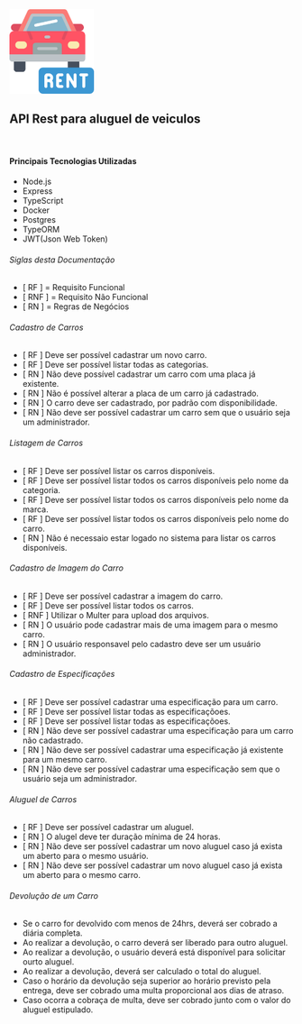 <div display = flex justtify-content = "center">
    <img src ="/tmp/car-rental.png" width= "150px">
</div>
<h2>API Rest para aluguel de veiculos</h2>
<br>
<h4>Principais Tecnologias Utilizadas</h4>
<ul>
    <li>Node.js</li>
    <li>Express</li>
    <li>TypeScript</li>
    <li>Docker</li>
    <li>Postgres</li>
    <li>TypeORM</li>
    <li>JWT(Json Web Token)</li>
</ul>
<h6>Siglas desta Documentação</h6>
<ul>
    <li>[ RF ] = Requisito Funcional </li>
    <li>[ RNF ] = Requisito Não Funcional</li>
    <li>[ RN ] = Regras de Negócios</li>
</ul>
<h6>Cadastro de Carros</h6>
<ul>
    <li>[ RF ] Deve ser possível cadastrar um novo carro.</li>
    <li>[ RF ] Deve ser possível listar todas as categorias.</li>
    <li>[ RN ] Não deve possível cadastrar um carro com uma placa já existente.</li>
    <li>[ RN ] Não é possível alterar a placa de um carro já cadastrado.</li>
    <li>[ RN ] O carro deve ser cadastrado, por padrão com disponibilidade.</li>
    <li>[ RN ] Não deve ser possível cadastrar um carro sem que o usuário seja um administrador.</li>
</ul>

<h6>Listagem de Carros</h6>
<ul>
    <li>[ RF ] Deve ser possível listar os carros disponíveis.</li>
    <li>[ RF ] Deve ser possível listar todos os carros disponíveis pelo nome da categoria.</li>
    <li>[ RF ] Deve ser possível listar todos os carros disponíveis pelo nome da marca.</li>
    <li>[ RF ] Deve ser possível listar todos os carros disponíveis pelo nome do carro.</li>
    <li>[ RN ] Não é necessaio estar logado no sistema para listar os carros disponíveis.</li>
</ul>

<h6>Cadastro de Imagem do Carro</h6>
<ul>
    <li>[ RF ] Deve ser possível cadastrar a imagem do carro.</li>
    <li>[ RF ] Deve ser possível listar todos os carros.</li>
    <li>[ RNF ] Utilizar o Multer para upload dos arquivos.</li>
    <li>[ RN ] O usuário pode cadastrar mais de uma imagem para o mesmo carro.</li>
    <li>[ RN ] O usuário responsavel pelo cadastro deve ser um usuário administrador.</li>
</ul>

<h6>Cadastro de Especificações</h6>
<ul>
    <li>[ RF ] Deve ser possível cadastrar uma especificação para um carro.</li>
    <li>[ RF ] Deve ser possível listar todas as especificaçõoes.</li>
    <li>[ RF ] Deve ser possível listar todas as especificaçõoes.</li>
    <li>[ RN ] Não deve ser possível cadastrar uma especificação para um carro não cadastrado.</li>
    <li>[ RN ] Não deve ser possível cadastrar uma especificação já existente para um mesmo carro.</li>
    <li>[ RN ] Não deve ser possível cadastrar uma especificação sem que o usuário seja um administrador.</li>
</ul>

<h6>Aluguel de Carros</h6>
<ul>
    <li>[ RF ] Deve ser possível cadastrar um aluguel.</li>
    <li>[ RN ] O alugel deve ter duração mínima de 24 horas.</li>
    <li>[ RN ] Não deve ser possível cadastrar um novo aluguel caso já exista um aberto para o mesmo usuário.</li>
    <li>[ RN ] Não deve ser possível cadastrar um novo aluguel caso já exista um aberto para o mesmo carro.</li>
</ul>
<h6>Devolução de um Carro</h6>
<ul>
    <li>Se o carro for devolvido com menos de 24hrs, deverá ser cobrado a diária completa.</li>
    <li>Ao realizar a devolução, o carro deverá ser liberado para outro aluguel.</li>
    <li>Ao realizar a devolução, o usuário deverá está disponível para solicitar ourto aluguel.</li>
    <li>Ao realizar a devolução, deverá ser calculado o total do aluguel.</li>
    <li>Caso o horário da devolução seja superior ao horário previsto pela entrega, deve ser cobrado uma multa proporcional aos dias de atraso.</li>
    <li>Caso ocorra a cobraça de multa, deve ser cobrado junto com o valor do aluguel estipulado.</li>
</ul>